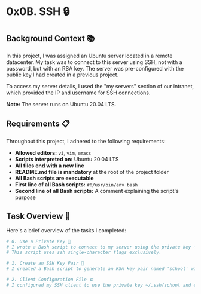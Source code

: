 # 0x0B. SSH 🔒

## Background Context 📚

In this project, I was assigned an Ubuntu server located in a remote datacenter. My task was to connect to this server using SSH, not with a password, but with an RSA key. The server was pre-configured with the public key I had created in a previous project.

To access my server details, I used the "my servers" section of our intranet, which provided the IP and username for SSH connections.

**Note:** The server runs on Ubuntu 20.04 LTS.

## Requirements 📋

Throughout this project, I adhered to the following requirements:

- **Allowed editors:** `vi`, `vim`, `emacs`
- **Scripts interpreted on:** Ubuntu 20.04 LTS
- **All files end with a new line**
- **README.md file is mandatory** at the root of the project folder
- **All Bash scripts are executable**
- **First line of all Bash scripts:** `#!/usr/bin/env bash`
- **Second line of all Bash scripts:** A comment explaining the script's purpose

## Task Overview 📝

Here's a brief overview of the tasks I completed:

```bash
# 0. Use a Private Key 🔐
# I wrote a Bash script to connect to my server using the private key ~/.ssh/school with the user ubuntu.
# This script uses ssh single-character flags exclusively.

# 1. Create an SSH Key Pair 🔑
# I created a Bash script to generate an RSA key pair named 'school' with 4096 bits, secured by the passphrase 'betty'.

# 2. Client Configuration File ⚙️
# I configured my SSH client to use the private key ~/.ssh/school and ensured it refuses password authentication.
